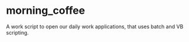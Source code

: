 # morning_coffee
A work script to open our daily work applications, that uses batch and VB scripting.
